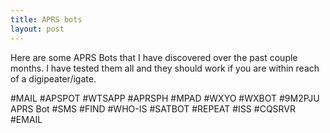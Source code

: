 ```yaml
---
title: APRS bots
layout: post
---
```

Here are some APRS Bots that I have discovered over the past couple months. I have tested them all and they should work if you are within reach of a digipeater/igate.

#MAIL
#APSPOT
#WTSAPP
#APRSPH
#MPAD
#WXYO
#WXBOT
#9M2PJU APRS Bot
#SMS
#FIND
#WHO-IS
#SATBOT
#REPEAT
#ISS
#CQSRVR
#EMAIL